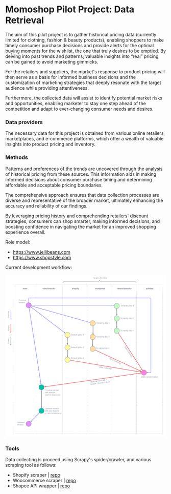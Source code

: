 # Momoshop Pilot Project: Data Retrieval

The aim of this pilot project is to gather historical pricing data (currently limited for clothing, fashion & beauty products), enabling shoppers to make timely consumer purchase decisions and provide alerts for the optimal buying moments for the wishlist, the one that truly desires to be emptied. By delving into past trends and patterns, valuable insights into “real” pricing can be gained to avoid marketing gimmicks.

For the retailers and suppliers, the market's response to product pricing will then serve as a basis for informed business decisions and the customization of marketing strategies that deeply resonate with the target audience while providing attentiveness.

Furthermore, the collected data will assist to identify potential market risks and opportunities, enabling marketer to stay one step ahead of the competition and adapt to ever-changing consumer needs and desires.

### Data providers

The necessary data for this project is obtained from various online retailers, marketplaces, and e-commerce platforms, which offer a wealth of valuable insights into product pricing and inventory.

### Methods

Patterns and preferences of the trends are uncovered through the analysis of historical pricing from these sources. This information aids in making informed decisions about consumer purchase timing and determining affordable and acceptable pricing boundaries.

The comprehensive approach ensures that data collection processes are diverse and representative of the broader market, ultimately enhancing the accuracy and reliability of our findings.

By leveraging pricing history and comprehending retailers' discount strategies, consumers can shop smarter, making informed decisions, and boosting confidence in navigating the market for an improved shopping experience overall.

Role model:

- <https://www.jellibeans.com>
- <https://www.shopstyle.com>

Current development workflow:

![development workflow](img/development.png)

### Tools

Data collecting is proceed using Scrapy's spider/crawler, and various scraping tool as follows:

- Shopify scraper | [repo](https://github.com/akherlan/shopify)
- Woocommerce scraper | [repo](https://github.com/akherlan/woocommerce)
- Shopee API wrapper | [repo](https://github.com/akherlan/onlineshop)
